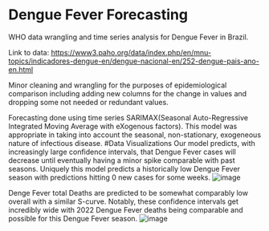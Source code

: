 # Dengue Fever Forecasting
WHO data wrangling and time series analysis for Dengue Fever in Brazil.

Link to data: https://www3.paho.org/data/index.php/en/mnu-topics/indicadores-dengue-en/dengue-nacional-en/252-dengue-pais-ano-en.html

Minor cleaning and wrangling for the purposes of epidemiological comparison including adding new columns for the change in values and dropping some not needed or redundant values. 

Forecasting done using time series SARIMAX(Seasonal Auto-Regressive Integrated Moving Average with eXogenous factors). This model was appropriate in taking into account the seasonal, non-stationary, exogeneous nature of infectious disease. 
#Data Visualizations
Our model predicts, with increasingly large confidence intervals, that Dengue Fever cases will decrease until eventually having a minor spike comparable with past seasons. Uniquely this model predicts a historically low Dengue Fever season with predictions hitting 0 new cases for some weeks. 
![image](https://github.com/CarruthT/DengueFeverForecasting/assets/97051391/8458f7a6-72e4-45aa-a0f4-a2ae5dddb548)

Denge Fever total Deaths are predicted to be somewhat comparably low overall with a similar S-curve. Notably, these confidence intervals get incredibly wide with 2022 Dengue Fever deaths being comparable and possible for this Dengue Fever season. 
![image](https://github.com/CarruthT/DengueFeverForecasting/assets/97051391/8aa56a98-3fbd-42c2-adf7-68770051da2e)
